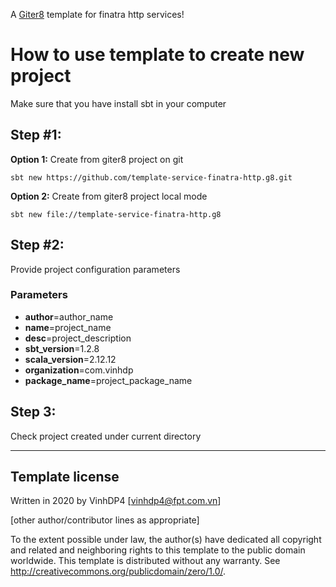 A [Giter8][g8] template for finatra http services!

# How to use template to create new project

Make sure that you have install sbt in your computer

## Step #1:

**Option 1:** Create from giter8 project on git

```
sbt new https://github.com/template-service-finatra-http.g8.git
```

**Option 2:** Create from giter8 project local mode

```
sbt new file://template-service-finatra-http.g8
```

## Step #2:

Provide project configuration parameters

### Parameters

- **author**=author_name
- **name**=project_name
- **desc**=project_description
- **sbt_version**=1.2.8
- **scala_version**=2.12.12
- **organization**=com.vinhdp
- **package_name**=project_package_name

## Step 3:
Check project created under current directory

---

Template license
----------------
Written in 2020 by VinhDP4 [vinhdp4@fpt.com.vn]

[other author/contributor lines as appropriate]

To the extent possible under law, the author(s) have dedicated all copyright and related
and neighboring rights to this template to the public domain worldwide.
This template is distributed without any warranty. See <http://creativecommons.org/publicdomain/zero/1.0/>.

[g8]: http://www.foundweekends.org/giter8/
